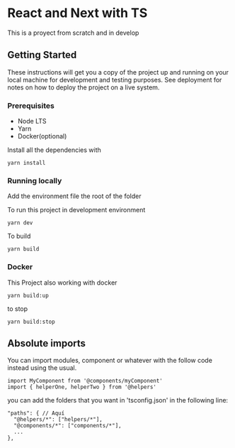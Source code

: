 # React and Next with TS

This is a proyect from scratch and in develop

## Getting Started

These instructions will get you a copy of the project up and running on your local machine for development and testing purposes. See deployment for notes on how to deploy the project on a live system.

### Prerequisites
- Node LTS
- Yarn
- Docker(optional)

Install all the dependencies with
```
yarn install
```

### Running locally

Add the environment file the root of the folder

To run this project in development environment 

```
yarn dev
```

To build

```
yarn build
```

### Docker

This Project  also working with docker

```
yarn build:up
```

to stop

```
yarn build:stop
```
## Absolute imports

You can import modules, component or whatever with the follow code instead using the usual.

  ```
  import MyComponent from '@components/myComponent'
  import { helperOne, helperTwo } from '@helpers'
  ```

you can add the folders that you want in 'tsconfig.json' in the following line:

  ```
  "paths": { // Aquí
    "@helpers/*": ["helpers/*"],
    "@components/*": ["components/*"],
    ... 
  },
  ```